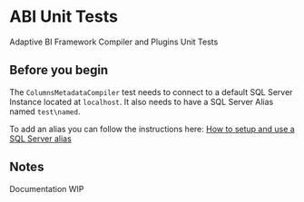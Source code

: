 # ABI Unit Tests
Adaptive BI Framework Compiler and Plugins Unit Tests

## Before you begin
The `ColumnsMetadataCompiler` test needs to connect to a default SQL Server Instance located at `localhost`. It also needs to have a SQL Server Alias named `test\named`.

To add an alias you can follow the instructions here: [How to setup and use a SQL Server alias](How%20to%20setup%20and%20use%20a%20SQL%20Server%20alias)

## Notes
Documentation WIP